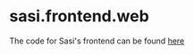 # sasi.frontend.web

The code for Sasi's frontend can be found [here](https://github.com/AmoDinho/sasi.frontend.web)
